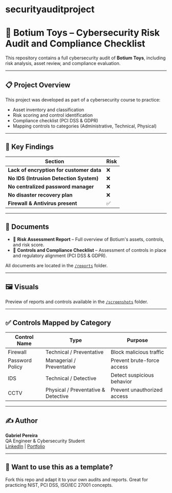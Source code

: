 # securityauditproject

# 🔐 Botium Toys – Cybersecurity Risk Audit and Compliance Checklist

This repository contains a full cybersecurity audit of **Botium Toys**, including risk analysis, asset review, and compliance evaluation.

---

## 📋 Project Overview

This project was developed as part of a cybersecurity course to practice:
- Asset inventory and classification
- Risk scoring and control identification
- Compliance checklist (PCI DSS & GDPR)
- Mapping controls to categories (Administrative, Technical, Physical)

---

## 🧠 Key Findings

| Section | Risk |
|--------|------|
| **Lack of encryption for customer data** | ❌ |
| **No IDS (Intrusion Detection System)** | ❌ |
| **No centralized password manager** | ❌ |
| **No disaster recovery plan** | ❌ |
| **Firewall & Antivirus present** | ✅ |

---

## 📄 Documents

- 📘 **Risk Assessment Report** – Full overview of Botium's assets, controls, and risk score.
- 📑 **Controls and Compliance Checklist** – Assessment of controls in place and regulatory alignment (PCI DSS & GDPR).

All documents are located in the [`/reports`](./reports) folder.

---

## 🖼️ Visuals

Preview of reports and controls available in the [`/screenshots`](./screenshots) folder.

---

## ✅ Controls Mapped by Category

| Control Name | Type | Purpose |
|--------------|------|---------|
| Firewall | Technical / Preventative | Block malicious traffic |
| Password Policy | Managerial / Preventative | Prevent brute-force access |
| IDS | Technical / Detective | Detect suspicious behavior |
| CCTV | Physical / Preventative & Detective | Prevent unauthorized access |

---

## ✍️ Author

**Gabriel Pereira**  
QA Engineer & Cybersecurity Student  
[LinkedIn](https://www.linkedin.com/in/gmapwebdev) | [Portfolio](https://seuportfólio.com)

---

## 📢 Want to use this as a template?

Fork this repo and adapt it to your own audits and reports. Great for practicing NIST, PCI DSS, ISO/IEC 27001 concepts.
